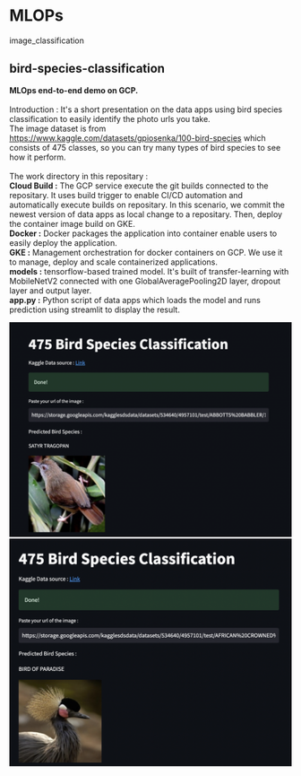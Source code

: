 # MLOPs
 image_classification
## bird-species-classification
**MLOps end-to-end demo on GCP.**<br />
<br />
Introduction : It's a short presentation on the data apps using bird species classification to easily identify the photo urls you take. <br />
The image dataset is from https://www.kaggle.com/datasets/gpiosenka/100-bird-species which consists of 475 classes, so you can try many types of bird species to see how it perform.<br />
<br />
The work directory in this repositary :<br />
**Cloud Build :** The GCP service execute the git builds connected to the repositary. It uses build trigger to enable CI/CD automation and automatically execute builds on repositary. In this scenario, we commit the newest version of data apps as local change to a repositary. Then, deploy the container image build on GKE.<br />
**Docker :** Docker packages the application into container enable users to easily deploy the application.<br />
**GKE :** Management orchestration for docker containers on GCP. We use it to manage, deploy and scale containerized applications.<br />
**models :** tensorflow-based trained model. It's built of transfer-learning with MobileNetV2 connected with one GlobalAveragePooling2D layer, dropout layer and output layer.<br />
**app.py :** Python script of data apps which loads the model and runs prediction using streamlit to display the result.
<p align="center">
 <img src="https://github.com/stephenyang0215/bird-species-classification/blob/main/app_images/app_image1.png" width="650">
 <img src="https://github.com/stephenyang0215/bird-species-classification/blob/main/app_images/app_image2.png" width="650">
</p>
